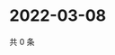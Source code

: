 # 2022-03-08

共 0 条

<!-- BEGIN WEIBO -->
<!-- 最后更新时间 Tue Mar 08 2022 20:07:38 GMT+0800 (China Standard Time) -->

<!-- END WEIBO -->
